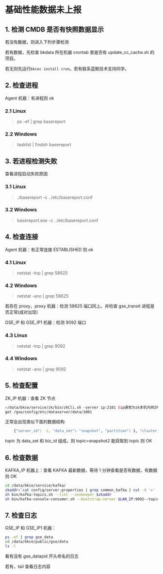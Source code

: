 # 基础性能数据未上报

## 1. 检测 CMDB 是否有快照数据显示

若没有数据，则进入下列步骤检测

若有数据，先检查 bkdata 所在机器 crontab 里是否有 update_cc_cache.sh 的项目。

若无则先运行`bkcec install cron`。若有联系蓝鲸技术支持同学。

## 2. 检查进程

Agent 机器：有进程则 ok

### 2.1 Linux

>ps -ef | grep basereport

### 2.2 Windows

>tasklist | findstr basereport

## 3. 若进程检测失败

查看进程启动失败原因

### 3.1 Linux

> ./basereport -c ../etc/basereport.conf

### 3.2 Windows

> basereport.exe -c ../etc/basereport.conf

## 4. 检查连接

Agent 机器：有正常连接 ESTABLISHED 则 ok

### 4.1 Linux

>netstat -tnp | grep 58625

### 4.2 Windows

>netstat -ano | grep 58625

若存在 proxy，proxy 机器：检测 58625 端口同上。并检查 gse_transit 进程是否正常(成对出现)

GSE_IP 和 GSE_IP1 机器：检测 9092 端口

### 4.3 Linux

>netstat -tnp | grep 9092

### 4.4 Windows

>netstat -ano | grep 9092

## 5. 检查配置

ZK_IP 机器：查看 ZK 节点

```bash
>/data/bkce/service/zk/bin/zkCli.sh -server ip:2181 (ip通常为zk本机内网IP)
get /gse/config/etc/dataserver/data/1001
```

正常会出现类似下面的数据结构

```bash
	{"server_id": -1, "data_set": "snapshot", "partition": 1, "cluster_ind	ex": 0, "biz_id": 2, "msg_system": 1}
```

topic 为 data_set 和 biz_id 组成，则 topic=snapshot2 能获取到 topic 则 OK

## 6. 检查数据

KAFKA_IP 机器上：查看 KAFKA 最新数据，等待 1 分钟查看是否有数据，有数据则 OK

```bash
cd /data/bkce/service/kafka/
zkaddr=`cat config/server.properties | grep common_kafka | cut -d '=' -f 2`
sh bin/kafka-topics.sh --list --zookeeper $zkaddr
sh bin/kafka-console-consumer.sh --bootstrap-server $LAN_IP:9092--topic $topic(第5步查询到的)
```

## 7. 检查日志

GSE_IP 和 GSE_IP1 机器：

```bash
ps -ef | grep gse_data
cd /data/bkce/public/gse/data
ls -l
```

看有没有 gse_datapid 开头命名的日志

若有，tail 查看日志内容
